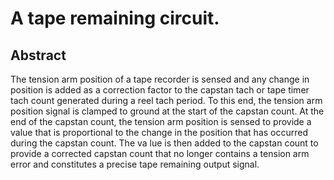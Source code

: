 # A tape remaining circuit.

## Abstract
The tension arm position of a tape recorder is sensed and any change in position is added as a correction factor to the capstan tach or tape timer tach count generated during a reel tach period. To this end, the tension arm position signal is clamped to ground at the start of the capstan count. At the end of the capstan count, the tension arm position is sensed to provide a value that is proportional to the change in the position that has occurred during the capstan count. The va lue is then added to the capstan count to provide a corrected capstan count that no longer contains a tension arm error and constitutes a precise tape remaining output signal.